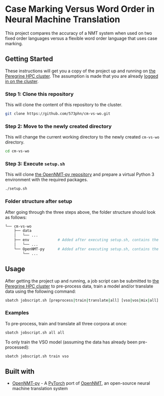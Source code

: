 # Case Marking Versus Word Order in Neural Machine Translation
This project compares the accuracy of a NMT system when used on two fixed order languages versus a flexible word order language that uses case marking.

## Getting Started
These instructions will get you a copy of the project up and running on [the Peregrine HPC cluster](https://www.rug.nl/society-business/centre-for-information-technology/research/services/hpc/facilities/peregrine-hpc-cluster?lang=en). The assumption is made that you are already [logged in on the cluster](https://redmine.hpc.rug.nl/redmine/projects/peregrine/wiki/General).

### Step 1: Clone this repository
This will clone the content of this repository to the cluster.
```bash
git clone https://github.com/573phn/cm-vs-wo.git
```

### Step 2: Move to the newly created directory
This will change the current working directory to the newly created `cm-vs-wo` directory.
```bash
cd cm-vs-wo
```

### Step 3: Execute `setup.sh`
This will clone [the OpenNMT-py repository](https://github.com/OpenNMT/OpenNMT-py) and prepare a virtual Python 3 environment with the required packages.
```bash
./setup.sh
```

### Folder structure after setup
After going through the three steps above, the folder structure should look as follows:
```bash
└── cm-vs-wo
    ├── data
    │   └── ...
    ├── env             # Added after executing setup.sh, contains the virtual Python 3 environment
    │   └── ...
    └── OpenNMT-py      # Added after executing setup.sh, contains the OpenNMT-py repository
        └── ...
```

## Usage
After getting the project up and running, a job script can be submitted to [the Peregrine HPC cluster](https://www.rug.nl/society-business/centre-for-information-technology/research/services/hpc/facilities/peregrine-hpc-cluster?lang=en) to pre-process data, train a model and/or translate data using the following command:
```bash
sbatch jobscript.sh [preprocess|train|translate|all] [vso|vos|mix|all]
```

### Examples
To pre-process, train and translate all three corpora at once:
```bash
sbatch jobscript.sh all all
```

To only train the VSO model (assuming the data has already been pre-processed):
```bash
sbatch jobscript.sh train vso
```

## Built with
* [OpenNMT-py](https://github.com/OpenNMT/OpenNMT-py) - A [PyTorch](https://pytorch.org/) port of [OpenNMT](http://opennmt.net/), an open-source neural machine translation system